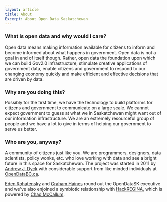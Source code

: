 ```yaml
---
layout: article
title: About
Excerpt: About Open Data Saskatchewan
---
```


### What is open data and why would I care?

Open data means making information available for citizens to inform and become informed about what happens in government. Open data is not a goal in and of itself though. Rather, open data the foundation upon which we can build Gov2.0 infrastructure, stimulate creative applications of government data, enable citizens and government to respond to our changing economy quickly and make efficient and effective decisions that are driven by data.

### Why are you doing this?

Possibly for the first time, we have the technology to build platforms for citizens and government to communicate on a large scale. We cannot expect government to guess at what we in Saskatchewan might want out of our information infrastructure. We are an extremely resourceful group of people and we have a lot to give in terms of helping our government to serve us better.  

### Who are you, anyway?

A community of citizens just like you. We are programmers, designers, data scientists, policy wonks, etc. who love working with data and see a bright future in this space for Saskatchewan. The project was started in 2011 by [Andrew J. Dyck][1] with considerable support from like minded individuals at [OpenDataBC.ca][2].

[Eden Rohatensky][3] and [Graham Haines][4] round out the OpenDataSK executive and we've also enjoined a symbiotic relationship with [HackREGINA][5], which is powered by [Chad McCallum][6].

 [1]: http://www.andrewdyck.com
 [2]: http://opendatabc.ca
 [3]: http://edenrohatensky.com/
 [4]: https://twitter.com/grahamhaines
 [5]: https://twitter.com/hackregina
 [6]: https://twitter.com/chademm
